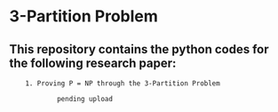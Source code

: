 # 3-Partition Problem

## This repository contains the python codes for the following research paper:

```
    1. Proving P = NP through the 3-Partition Problem
            
            pending upload
            
```
